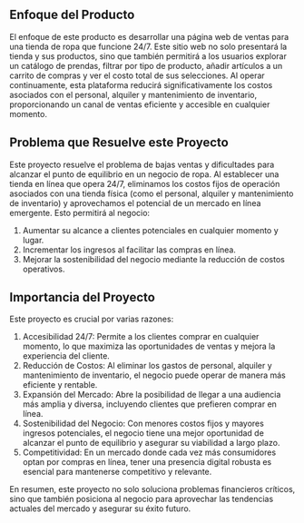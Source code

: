 ## Enfoque del Producto

El enfoque de este producto es desarrollar una página web de ventas para una tienda de ropa que funcione 24/7. Este sitio web no solo presentará la tienda y sus productos, sino que también permitirá a los usuarios explorar un catálogo de prendas, filtrar por tipo de producto, añadir artículos a un carrito de compras y ver el costo total de sus selecciones. Al operar continuamente, esta plataforma reducirá significativamente los costos asociados con el personal, alquiler y mantenimiento de inventario, proporcionando un canal de ventas eficiente y accesible en cualquier momento.

## Problema que Resuelve este Proyecto

Este proyecto resuelve el problema de bajas ventas y dificultades para alcanzar el punto de equilibrio en un negocio de ropa. Al establecer una tienda en línea que opera 24/7, eliminamos los costos fijos de operación asociados con una tienda física (como el personal, alquiler y mantenimiento de inventario) y aprovechamos el potencial de un mercado en línea emergente. Esto permitirá al negocio:

1. Aumentar su alcance a clientes potenciales en cualquier momento y lugar.
2. Incrementar los ingresos al facilitar las compras en línea.
3. Mejorar la sostenibilidad del negocio mediante la reducción de costos operativos.

## Importancia del Proyecto

Este proyecto es crucial por varias razones:
1. Accesibilidad 24/7: Permite a los clientes comprar en cualquier momento, lo que maximiza las oportunidades de ventas y mejora la experiencia del cliente.
2. Reducción de Costos: Al eliminar los gastos de personal, alquiler y mantenimiento de inventario, el negocio puede operar de manera más eficiente y rentable.
3. Expansión del Mercado: Abre la posibilidad de llegar a una audiencia más amplia y diversa, incluyendo clientes que prefieren comprar en línea.
4. Sostenibilidad del Negocio: Con menores costos fijos y mayores ingresos potenciales, el negocio tiene una mejor oportunidad de alcanzar el punto de equilibrio y asegurar su viabilidad a largo plazo.
5. Competitividad: En un mercado donde cada vez más consumidores optan por compras en línea, tener una presencia digital robusta es esencial para mantenerse competitivo y relevante.

En resumen, este proyecto no solo soluciona problemas financieros críticos, sino que también posiciona al negocio para aprovechar las tendencias actuales del mercado y asegurar su éxito futuro.

